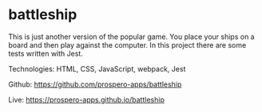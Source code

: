 # battleship

This is just another version of the popular game. You place your ships on a board and then play against the computer. In this project there are some tests written with Jest.

Technologies: HTML, CSS, JavaScript, webpack, Jest

Github: https://github.com/prospero-apps/battleship 

Live: https://prospero-apps.github.io/battleship
